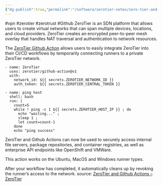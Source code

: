 ```yaml
---
{"dg-publish":true,"permalink":"/software/zerotier-notes/zero-tier-and-github-actions-zero-tier/","tags":["public"],"noteIcon":"1","created":"2023-02-15T16:14:42.812+01:00","updated":"2023-02-15T16:16:18.415+01:00"}
---
```


#vpn #zerotier #zerotrust #Github 
 ZeroTier is an SDN platform that allows users to create virtual networks that can span multiple devices, locations, and cloud providers. ZeroTier creates an encrypted peer-to-peer mesh overlay that handles NAT traversal and authentication to network resources.
 
 The [ZeroTier Github Action](https://github.com/marketplace/actions/zerotier) allows users to easily integrate ZeroTier into their CI/CD workflows by temporarily connecting runners to a private ZeroTier network.
 
 ```
 - name: ZeroTier
   uses: zerotier/github-action@v1
   with:
     network_id: ${{ secrets.ZEROTIER_NETWORK_ID }}
     auth_token: ${{ secrets.ZEROTIER_CENTRAL_TOKEN }}
 
 - name: ping host
   shell: bash
   run: |
     count=5
     while ! ping -c 1 ${{ secrets.ZEROTIER_HOST_IP }} ; do
       echo "waiting..." ;
       sleep 1 ;
       let count=count-1
     done
     echo "ping success"
 ```
 
 ZeroTier and Github Actions can now be used to securely access internal file servers, package repositories, and container registries, as well as enterprise API endpoints like OpenShift and VMWare.
 
 This action works on the Ubuntu, MacOS and Windows runner types.
 
 After your workflow has completed, it automatically cleans up by revoking the runner’s access to the network.
source: [ZeroTier and Github Actions – ZeroTier](https://www.zerotier.com/2022/12/20/zerotier-and-github-actions/)
